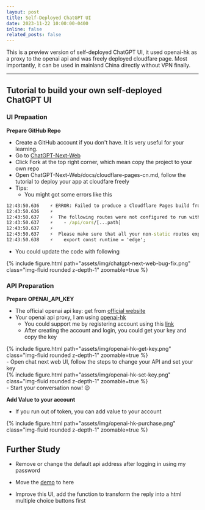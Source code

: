 ```yaml
---
layout: post
title: Self-Deployed ChatGPT UI
date: 2023-11-22 10:00:00-0400
inline: false
related_posts: false
---
```


This is a preview version of self-deployed ChatGPT UI, it used openai-hk as a proxy to the openai api and was freely deployed cloudfare page. Most importantly, it can be used in mainland China directly without VPN finally.

---

## Tutorial to build your own self-deployed ChatGPT UI

### UI Prepaation

**Prepare GitHub Repo**
- Create a GitHub account if you don't have. It is very useful for your learning.
- Go to [ChatGPT-Next-Web](https://github.com/Yidadaa/ChatGPT-Next-Web)
- Click Fork at the top right corner, which mean copy the project to your own repo
- Open ChatGPT-Next-Web/docs/cloudflare-pages-cn.md, follow the tutorial to deploy your app at cloudfare freely
- Tips:
  - You might got some errors like this
```cmd
12:43:50.636	⚡️ ERROR: Failed to produce a Cloudflare Pages build from the project.
12:43:50.636	⚡️ 
12:43:50.637	⚡️ 	The following routes were not configured to run with the Edge Runtime:
12:43:50.637	⚡️ 	  - /api/cors/[...path]
12:43:50.637	⚡️ 
12:43:50.637	⚡️ 	Please make sure that all your non-static routes export the following edge runtime route segment config:
12:43:50.638	⚡️ 	  export const runtime = 'edge';
```
  - You could update the code with following
<div class="row mt-3">
    <div class="col-sm mt-3 mt-md-0">
        {% include figure.html path="assets/img/chatgpt-next-web-bug-fix.png" class="img-fluid rounded z-depth-1" zoomable=true %}
    </div>
</div>

### API Preparation

**Prepare OPENAI_API_KEY**
- The official openai api key: get from [official website](https://platform.openai.com/docs/overview)
- Your openai api proxy, I am using [openai-hk](https://www.openai-hk.com/docs/)
  - You could support me by registering account using this [link](https://openai-hk.com/?i=5310)
  - After creating the account and login, you could get your key and copy the key
<div class="row mt-3">
    <div class="col-sm mt-3 mt-md-0">
        {% include figure.html path="assets/img/openai-hk-get-key.png" class="img-fluid rounded z-depth-1" zoomable=true %}
    </div>
</div>
  - Open chat next web UI, follow the steps to change your API and set your key
<div class="row mt-3">
    <div class="col-sm mt-3 mt-md-0">
        {% include figure.html path="assets/img/openai-hk-set-key.png" class="img-fluid rounded z-depth-1" zoomable=true %}
    </div>
</div>
  - Start your conversation now! 😉

**Add Value to your account**
- If you run out of token, you can add value to your account
<div class="row mt-3">
    <div class="col-sm mt-3 mt-md-0">
        {% include figure.html path="assets/img/openai-hk-purchase.png" class="img-fluid rounded z-depth-1" zoomable=true %}
    </div>
</div>

## Further Study

- Remove or change the default api address after logging in using my password

- Move the [demo](https://mychatgpt-8n4.pages.dev/#/) to here

- Improve this UI, add the function to transform the reply into a html multiple choice buttons first